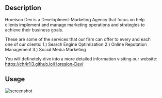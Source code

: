 ## Description
Horeison Dev is a Developlment-Marketing Agency that focus on help clients implement and manage marketing operations and strategies to achieve their business goals. 

These are some of the services that our firm can offer to every and each one of our clients:
1.) Search Engine Optimization
2.) Online Reputation Management
3.) Social Media Marketing

You will definetely dive into a more detailed information visiting our website:
https://ch4r1i3.github.io/Horesion-Dev/


## Usage
![screenshot](https://user-images.githubusercontent.com/111701536/192900474-4722391b-0e42-4f15-ac01-33a20ee44ea5.png)


